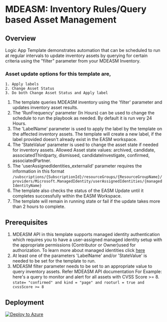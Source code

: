 # MDEASM: Inventory Rules/Query based Asset Management

## Overview
Logic App Template demonstrates automation that can be scheduled to run at regular intervals to update inventory assets by querying for certain criteria using the "filter" parameter from your MDEASM Inventory.

### Asset update options for this template are,
    1. Apply labels
    2. Change Asset Status
    3. Do both Change Asset Status and Apply label


1. The template queries MDEASM inventory using the 'filter' parameter and updates inventory asset results.
2. The 'RunFrequency' parameter (In Hours) can be used to change the schedule to run the playbook as needed. By default it is run very 24 Hours.
3. The 'LabelName' parameter is used to apply the label by the template on the affected inventory assets. The template will create a new label, if the label provided doesn't already exist in the EASM workspace.
4. The 'StateValue' parameter is used to change the asset state if needed for inventory assets. Allowed Asset state values: archived, candidate, associatedThirdparty, dismissed, candidateInvestigate, confirmed, associatedPartner.
5. The 'userAssignedIdentities_externalid' parameter requires the information in this format `/subscriptions/{SubscriptionId}/resourceGroups/{ResourceGroupName}/providers/Microsoft.ManagedIdentity/userAssignedIdentities/{managedIdentityName}`
6. The template also checks the status of the EASM Update until it completes successfully within the EASM Workspace.
7. The template will remain in running state or fail if the update takes more than 2 hours to complete.

## Prerequisites
1. MDEASM API in this template supports managed identity authentication which requires you to have a user-assigned managed identity setup with the appropriate permissions (Contributor or Owner)used for authorization. To learn more about managed identities click [here](https://learn.microsoft.com/en-us/entra/identity/managed-identities-azure-resources/how-manage-user-assigned-managed-identities?pivots=identity-mi-methods-azp)
2. At least one of the parameters 'LabelName' and/or 'StateValue' is needed to be set for the template to run.
3. MDEASM filter parameter needs to be set to an appropriate value to query inventory assets. Refer MDEASM API documentation For Example: here's a query to monitor and alert for all assets with CVSS Score >= 8. `state= "confirmed" and kind = "page" and rooturl = true and cvssScore >= 8`

## Deployment

[![Deploy to Azure](https://aka.ms/deploytoazurebutton)](https://portal.azure.com/#create/Microsoft.Template/uri/https%3A%2F%2Fraw.githubusercontent.com%2Frandallhuff%2FEASI%2Frefs%2Fheads%2Fmain%2FAutomation%2FInventory-Asset-Management%2FEASI-MI-Template.json)
